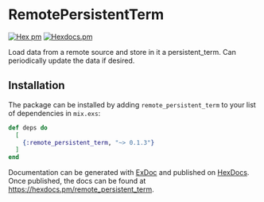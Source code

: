 # RemotePersistentTerm
[![Hex pm](https://img.shields.io/hexpm/v/remote_persistent_term.svg?style=flat)](https://hex.pm/packages/remote_persistent_term) [![Hexdocs.pm](https://img.shields.io/badge/hex-docs-lightgreen.svg)](https://hexdocs.pm/remote_persistent_term/)

Load data from a remote source and store in it a persistent_term.
Can periodically update the data if desired.

## Installation

The package can be installed by adding `remote_persistent_term` to your list of dependencies in `mix.exs`:

```elixir
def deps do
  [
    {:remote_persistent_term, "~> 0.1.3"}
  ]
end
```

Documentation can be generated with [ExDoc](https://github.com/elixir-lang/ex_doc)
and published on [HexDocs](https://hexdocs.pm). Once published, the docs can
be found at <https://hexdocs.pm/remote_persistent_term>.
